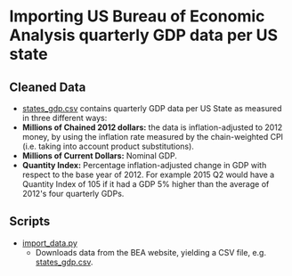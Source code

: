 # Importing US Bureau of Economic Analysis quarterly GDP data per US state

## Cleaned Data
- [states_gdp.csv](states_gdp.csv) contains quarterly GDP data per US State as measured in three different ways:
 - **Millions of Chained 2012 dollars:** the data is inflation-adjusted to 2012 money, by using the inflation rate measured by the chain-weighted CPI (i.e. taking into account product substitutions).
 - **Millions of Current Dollars:** Nominal GDP.
 - **Quantity Index:** Percentage inflation-adjusted change in GDP with respect to the base year of 2012. For example 2015 Q2 would have a Quantity Index of 105 if it had a GDP 5% higher than the average of 2012's four quarterly GDPs.

## Scripts
- [import_data.py](import_data.py)
  - Downloads data from the BEA website, yielding a CSV file, e.g. [states_gdp.csv](states_gdp.csv).
